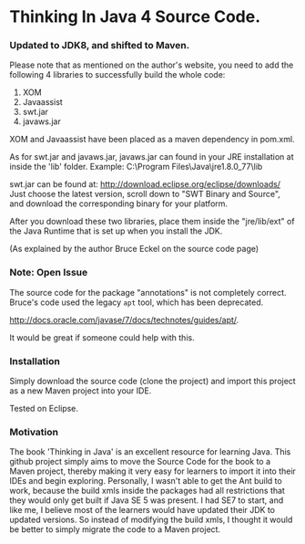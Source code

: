 # Thinking In Java 4 Source Code. 
### Updated to JDK8, and shifted to Maven.

Please note that as mentioned on the author's website, you need to add the following 4 libraries to successfully build the whole code:
1. XOM
2. Javaassist
3. swt.jar
4. javaws.jar

XOM and Javaassist have been placed as a maven dependency in  pom.xml. 

As for swt.jar and javaws.jar, javaws.jar can found in your JRE installation at inside the 'lib' folder. Example: C:\Program Files\Java\jre1.8.0_77\lib

swt.jar can be found at: http://download.eclipse.org/eclipse/downloads/
Just choose the latest version, scroll down to "SWT Binary and Source", and download the corresponding binary for your platform.

After you download these two libraries, place them inside the "jre/lib/ext" of the Java Runtime that is set up when you install the JDK.

(As explained by the author Bruce Eckel on the source code page)

### Note: Open Issue

The source code for the package "annotations" is not completely correct. Bruce's code used the legacy `apt` tool, which has been deprecated. 

http://docs.oracle.com/javase/7/docs/technotes/guides/apt/.

It would be great if someone could help with this.

### Installation
Simply download the source code (clone the project) and import this project as a new Maven project into your IDE.

Tested on Eclipse.

### Motivation
The book 'Thinking in Java' is an excellent resource for learning Java. This github project simply aims to move the Source Code for the book to a Maven project, thereby making it very easy for learners to import it into their IDEs and begin exploring. 
Personally, I wasn't able to get the Ant build to work, because the build xmls inside the packages had all restrictions that they would only get built if Java SE 5 was present. I had SE7 to start, and like me, I believe most of the learners would have updated their JDK to updated versions.
So instead of modifying the build xmls, I thought it would be better to simply migrate the code to a Maven project.
